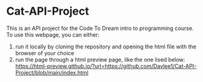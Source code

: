 # Cat-API-Project

This is an API project for the Code To Dream intro to programming course.<br>
To use this webpage, you can either:
1. run it locally by cloning the repository and opening the html file with the browser of your choice
2. run the page through a html preview page, like the one lised below:<br>
    https://html-preview.github.io/?url=https://github.com/Davlee1/Cat-API-Project/blob/main/index.html
